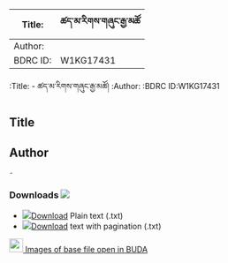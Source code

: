 
|Title:    |ཚད་མ་རིགས་གཞུང་རྒྱ་མཚོ 
|---       |---
|Author:   |		        
|BDRC ID:   |W1KG17431  
         





:Title: - ཚད་མ་རིགས་གཞུང་རྒྱ་མཚོ།
:Author: 
:BDRC ID:W1KG17431
## Title
	

## Author
	- 





### Downloads <img src="https://img.icons8.com/cotton/20/000000/download-from-cloud.png">
- ![](https://img.icons8.com/color/20/000000/txt.png)<a href='https://github.com/ta4tsering/P008165/releases/download/v102/P008165_base.zip' class='button'>Download</a>  Plain text (.txt)
- ![](https://img.icons8.com/color/20/000000/txt.png)<a href='https://github.com/ta4tsering/P008165/releases/download/v102/P008165_hfml.zip' class='button'>Download</a> text with pagination (.txt)

[<img width="25" src="https://library.bdrc.io/icons/BUDA-small.svg"> Images of base file open in BUDA](https://library.bdrc.io/show/bdr:W1KG17431)


